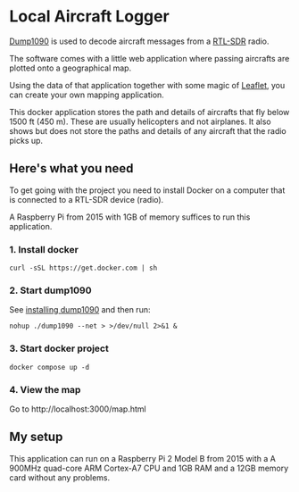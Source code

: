 # Local Aircraft Logger
[Dump1090](https://github.com/antirez/dump1090) is used to decode aircraft messages from a [RTL-SDR](https://www.rtl-sdr.com/) radio.

The software comes with a little web application where passing aircrafts are plotted onto a geographical map.

Using the data of that application together with some magic of [Leaflet](https://leafletjs.com/), you can create your own mapping application.

This docker application stores the path and details of aircrafts that fly below 1500 ft (450 m). These are usually helicopters and not airplanes. It also shows but does not store the paths and details of any aircraft that the radio picks up.

## Here's what you need
To get going with the project you need to install Docker on a computer that is connected to a RTL-SDR device (radio).

A Raspberry Pi from 2015 with 1GB of memory suffices to run this application.

### 1. Install docker
`curl -sSL https://get.docker.com | sh`

### 2. Start dump1090
See [installing dump1090](https://github.com/antirez/dump1090?tab=readme-ov-file#installation) and then run:

`nohup ./dump1090 --net > >/dev/null 2>&1 &`

### 3. Start docker project
`docker compose up -d`

### 4. View the map
Go to http://localhost:3000/map.html

## My setup
This application can run on a Raspberry Pi 2 Model B from 2015 with a A 900MHz quad-core ARM Cortex-A7 CPU and 1GB RAM and a 12GB memory card without any problems.